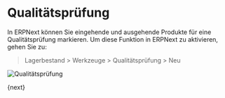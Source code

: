 <!-- add-breadcrumbs -->
# Qualitätsprüfung


In ERPNext können Sie eingehende und ausgehende Produkte für eine Qualitätsprüfung markieren. Um diese Funktion in ERPNext zu aktivieren, gehen Sie zu:

>  Lagerbestand > Werkzeuge > Qualitätsprüfung > Neu

<img class="screenshot" alt="Qualitätsprüfung" src="{{docs_base_url}}/assets/img/stock/quality-inspection.png">

{next}
